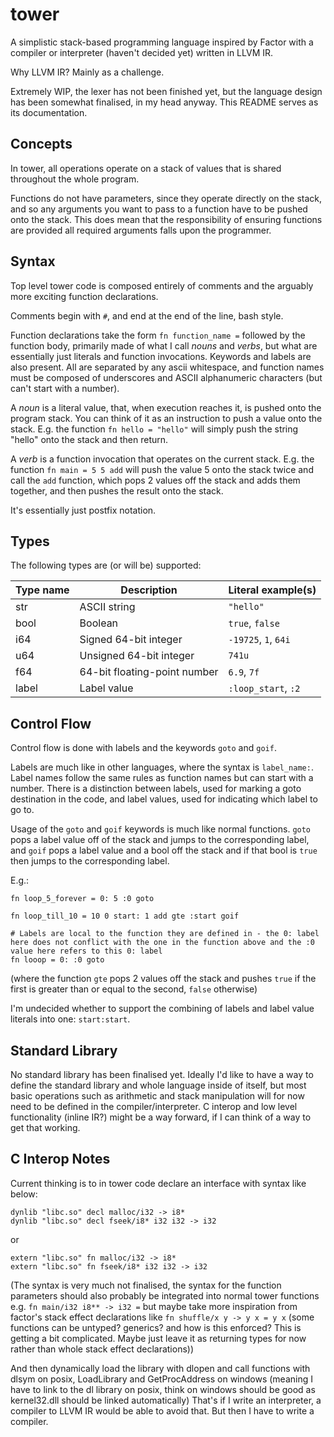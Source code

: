 # tower

A simplistic stack-based programming language inspired by Factor with a compiler or interpreter (haven't decided yet) written in LLVM IR.

Why LLVM IR? Mainly as a challenge.

Extremely WIP, the lexer has not been finished yet, but the language design has been somewhat finalised, in my head anyway. This README serves as its documentation.

## Concepts

In tower, all operations operate on a stack of values that is shared throughout the whole program.

Functions do not have parameters, since they operate directly on the stack, and so any arguments you want to pass to a function have to be pushed onto the stack.
This does mean that the responsibility of ensuring functions are provided all required arguments falls upon the programmer.

## Syntax

Top level tower code is composed entirely of comments and the arguably more exciting function declarations.

Comments begin with `#`, and end at the end of the line, bash style.

Function declarations take the form `fn function_name =` followed by the function body, primarily made of what I call *nouns* and *verbs*, but what are essentially just literals and function invocations. Keywords and labels are also present.
All are separated by any ascii whitespace, and function names must be composed of underscores and ASCII alphanumeric characters (but can't start with a number).

A *noun* is a literal value, that, when execution reaches it, is pushed onto the program stack. You can think of it as an instruction to push a value onto the stack. E.g. the function `fn hello = "hello"` will simply push the string "hello" onto the stack and then return.

A *verb* is a function invocation that operates on the current stack. E.g. the function `fn main = 5 5 add` will push the value 5 onto the stack twice and call the `add` function, which pops 2 values off the stack and adds them together, and then pushes the result onto the stack.

It's essentially just postfix notation.

## Types

The following types are (or will be) supported:

| Type name | Description                  | Literal example(s)   |
| --------- | -----------------------      | -------------------- |
| str       | ASCII string                 | `"hello"`            |
| bool      | Boolean                      | `true`, `false`      |
| i64       | Signed 64-bit integer        | `-19725`, `1`, `64i` |
| u64       | Unsigned 64-bit integer      | `741u`               |
| f64       | 64-bit floating-point number | `6.9`, `7f`          |
| label     | Label value                  | `:loop_start`, `:2`  |

## Control Flow

Control flow is done with labels and the keywords `goto` and `goif`.

Labels are much like in other languages, where the syntax is `label_name:`. Label names follow the same rules as function names but can start with a number.
There is a distinction between labels, used for marking a goto destination in the code, and label values, used for indicating which label to go to.

Usage of the `goto` and `goif` keywords is much like normal functions. `goto` pops a label value off of the stack and jumps to the corresponding label, and `goif` pops a label value and a bool off the stack and if that bool is `true` then jumps to the corresponding label.

E.g.:
```
fn loop_5_forever = 0: 5 :0 goto

fn loop_till_10 = 10 0 start: 1 add gte :start goif

# Labels are local to the function they are defined in - the 0: label here does not conflict with the one in the function above and the :0 value here refers to this 0: label
fn looop = 0: :0 goto
```
(where the function `gte` pops 2 values off the stack and pushes `true` if the first is greater than or equal to the second, `false` otherwise)

I'm undecided whether to support the combining of labels and label value literals into one: `start:start`.

## Standard Library

No standard library has been finalised yet. Ideally I'd like to have a way to define the standard library and whole language inside of itself, but most basic operations such as arithmetic and stack manipulation will for now need to be defined in the compiler/interpreter. C interop and low level functionality (inline IR?) might be a way forward, if I can think of a way to get that working.

## C Interop Notes

Current thinking is to in tower code declare an interface with syntax like below:

```
dynlib "libc.so" decl malloc/i32 -> i8*
dynlib "libc.so" decl fseek/i8* i32 i32 -> i32
```
or
```
extern "libc.so" fn malloc/i32 -> i8*
extern "libc.so" fn fseek/i8* i32 i32 -> i32
```

(The syntax is very much not finalised, the syntax for the function parameters should also probably be integrated into normal tower functions e.g. `fn main/i32 i8** -> i32 =` but maybe take more inspiration from factor's stack effect declarations like `fn shuffle/x y -> y x = y x` (some functions can be untyped? generics? and how is this enforced? This is getting a bit complicated. Maybe just leave it as returning types for now rather than whole stack effect declarations))

And then dynamically load the library with dlopen and call functions with dlsym on posix, LoadLibrary and GetProcAddress on windows (meaning I have to link to the dl library on posix, think on windows should be good as kernel32.dll should be linked automatically) That's if I write an interpreter, a compiler to LLVM IR would be able to avoid that. But then I have to write a compiler.